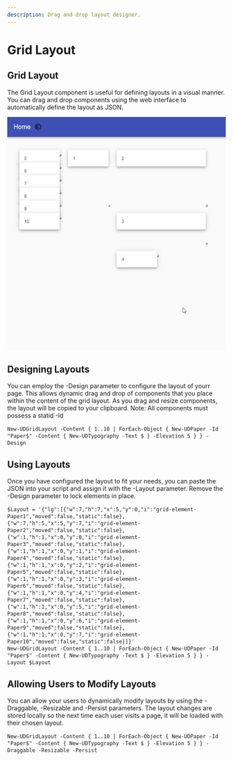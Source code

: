 ```yaml
---
description: Drag and drop layout designer.
---
```


# Grid Layout

## Grid Layout

The Grid Layout component is useful for defining layouts in a visual manner. You can drag and drop components using the web interface to automatically define the layout as JSON.

![](../../../../.gitbook/assets/demo.gif)



## Designing Layouts

You can employ the -Design parameter to configure the layout of yourr page. This allows dynamic drag and drop of components that you place within the content of the grid layout. As you drag and resize components, the layout will be copied to your clipboard. Note: All components must possess a statid -Id

```
New-UDGridLayout -Content { 1..10 | ForEach-Object { New-UDPaper -Id "Paper$" -Content { New-UDTypography -Text $ } -Elevation 5 } } -Design
```

## Using Layouts

Once you have configured the layout to fit your needs, you can paste the JSON into your script and assign it with the -Layout parameter. Remove the -Design parameter to lock elements in place.

```
$Layout = '{"lg":[{"w":7,"h":7,"x":5,"y":0,"i":"grid-element-Paper1","moved":false,"static":false},{"w":7,"h":5,"x":5,"y":7,"i":"grid-element-Paper2","moved":false,"static":false},{"w":1,"h":1,"x":0,"y":0,"i":"grid-element-Paper3","moved":false,"static":false},{"w":1,"h":1,"x":0,"y":1,"i":"grid-element-Paper4","moved":false,"static":false},{"w":1,"h":1,"x":0,"y":2,"i":"grid-element-Paper5","moved":false,"static":false},{"w":1,"h":1,"x":0,"y":3,"i":"grid-element-Paper6","moved":false,"static":false},{"w":1,"h":1,"x":0,"y":4,"i":"grid-element-Paper7","moved":false,"static":false},{"w":1,"h":1,"x":0,"y":5,"i":"grid-element-Paper8","moved":false,"static":false},{"w":1,"h":1,"x":0,"y":6,"i":"grid-element-Paper9","moved":false,"static":false},{"w":1,"h":1,"x":0,"y":7,"i":"grid-element-Paper10","moved":false,"static":false}]}' 
New-UDGridLayout -Content { 1..10 | ForEach-Object { New-UDPaper -Id "Paper$" -Content { New-UDTypography -Text $ } -Elevation 5 } } -Layout $Layout
```

## Allowing Users to Modify Layouts

You can allow your users to dynamically modify layouts by using the -Draggable, -Resizable and -Persist parameters. The layout changes are stored locally so the next time each user visits a page, it will be loaded with their chosen layout.

```
New-UDGridLayout -Content { 1..10 | ForEach-Object { New-UDPaper -Id "Paper$" -Content { New-UDTypography -Text $ } -Elevation 5 } } -Draggable -Resizable -Persist
```

